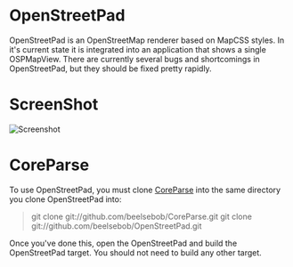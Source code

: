 OpenStreetPad
=============

OpenStreetPad is an OpenStreetMap renderer based on MapCSS styles.  In it's current state it is integrated into an application that shows a single OSPMapView.  There are currently several bugs and shortcomings in OpenStreetPad, but they should be fixed pretty rapidly.

ScreenShot
==========
![Screenshot](https://github.com/beelsebob/OpenStreetPad/raw/master/Screenshot.png)

CoreParse
=========
To use OpenStreetPad, you must clone [CoreParse](http://www.github.org/beelsebob/CoreParse) into the same directory you clone OpenStreetPad into:

> git clone git://github.com/beelsebob/CoreParse.git
> git clone git://github.com/beelsebob/OpenStreetPad.git

Once you've done this, open the OpenStreetPad and build the OpenStreetPad target.  You should not need to build any other target.
